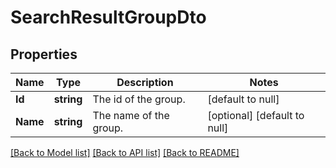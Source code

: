 # SearchResultGroupDto

## Properties
Name | Type | Description | Notes
------------ | ------------- | ------------- | -------------
**Id** | **string** | The id of the group. | [default to null]
**Name** | **string** | The name of the group. | [optional] [default to null]

[[Back to Model list]](../README.md#documentation-for-models) [[Back to API list]](../README.md#documentation-for-api-endpoints) [[Back to README]](../README.md)


